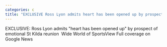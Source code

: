 ```yaml
---
categories: c
title: "EXCLUSIVE Ross Lyon admits heart has been opened up by prospect of emotional St Kilda reunion  Wide World of Sports"
---
```

EXCLUSIVE: Ross Lyon admits "heart has been opened up" by prospect of emotional St Kilda reunion&nbsp;&nbsp;Wide World of SportsView Full coverage on Google News